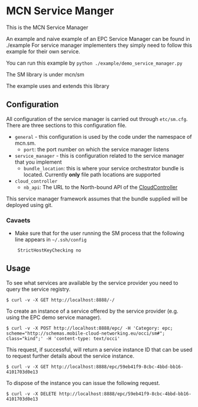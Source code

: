 # MCN Service Manger

This is the MCN Service Manager

An example and naive example of an EPC Service Manager can be found in ./example
For service manager implementers they simply need to follow this example for their own service.

You can run this example by `python ./example/demo_service_manager.py`

The SM library is under mcn/sm

The example uses and extends this library

## Configuration

All configuration of the service manager is carried out through `etc/sm.cfg`. There are three sections to this
configuration file.

 * `general` - this configuration is used by the code under the namespace of mcn.sm.
   * `port`: the port number on which the service manager listens
 * `service_manager` - this is configuration related to the service manager that you implement
   * `bundle_location`: this is where your service orchestrator bundle is located. Currently **only** file path locations are supported
 * `cloud_controller`
   * `nb_api`: The URL to the North-bound API of the [CloudController](https://git.mobile-cloud-networking.eu/cloudcontroller/mcn_cc_api)

This service manager framework assumes that the bundle supplied will be deployed using git.

### Cavaets

 * Make sure that for the user running the SM process that the following line appears in `~/.ssh/config`

        StrictHostKeyChecking no


## Usage

To see what services are available by the service provider you need to query the service registry.

    $ curl -v -X GET http://localhost:8888/-/

To create an instance of a service offered by the service provider (e.g. using the EPC demo service manager).

    $ curl -v -X POST http://localhost:8888/epc/ -H 'Category: epc; scheme="http://schemas.mobile-cloud-networking.eu/occi/sm#"; class="kind";' -H 'content-type: text/occi'

This request, if successful, will return a service instance ID that can be used to request further details about the
service instance.

    $ curl -v -X GET http://localhost:8888/epc/59eb41f9-8cbc-4bbd-bb16-4101703d0e13

To dispose of the instance you can issue the following request.

    $ curl -v -X DELETE http://localhost:8888/epc/59eb41f9-8cbc-4bbd-bb16-4101703d0e13

